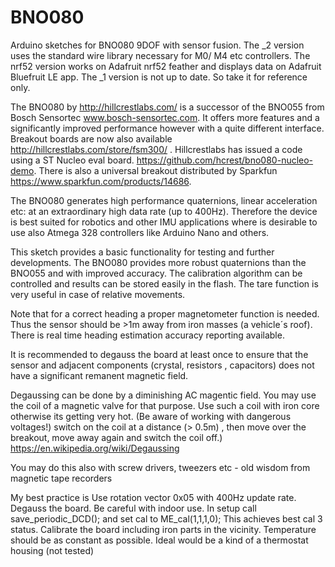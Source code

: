 # BNO080
Arduino sketches for BNO080 9DOF with sensor fusion.
The _2 version uses the standard wire library necessary for M0/ M4 etc controllers.
The nrf52 version works on Adafruit nrf52 feather and displays data on Adafruit Bluefruit LE app.
The _1 version is not up to date. So take it for reference only.

The BNO080 by http://hillcrestlabs.com/ is a successor of the BNO055 from Bosch Sensortec www.bosch-sensortec.com. It offers more features and a significantly improved performance however with a quite different interface. 
Breakout boards are now also available http://hillcrestlabs.com/store/fsm300/ . Hillcrestlabs has issued a code using a ST Nucleo eval board. https://github.com/hcrest/bno080-nucleo-demo.
There is also a universal breakout distributed by Sparkfun https://www.sparkfun.com/products/14686.

The BNO080 generates high performance quaternions, linear acceleration etc: at an extraordinary high data rate (up to 400Hz). Therefore  the device is best suited for robotics and other IMU applications where  is desirable to use also Atmega 328 controllers like Arduino Nano and others.

This sketch provides a basic functionality for testing and further developments. 
The BNO080 provides more robust quaternions than the BNO055 and with improved accuracy. The  calibration algorithm can be controlled and results can be stored easily in the flash. The tare function is very useful in  case of relative movements.

Note that for a correct heading  a proper magnetometer function is needed. Thus the sensor should be >1m away from iron masses (a vehicle´s roof). There is real time heading estimation accuracy reporting available.

It is recommended to degauss the board at least once to ensure that the sensor and adjacent components (crystal, resistors , capacitors) does not have a significant remanent magnetic field. 

Degaussing can be done by a diminishing AC magentic field. You may use the coil of a magnetic valve for that purpose. Use such a coil with iron core otherwise its getting very hot. (Be aware of working with dangerous voltages!)  switch on the coil at a distance (> 0.5m) , then move over the breakout, move away  again and switch the coil off.)
https://en.wikipedia.org/wiki/Degaussing

You may do this also with screw drivers, tweezers etc  - old wisdom from  magnetic tape recorders

My best practice is
Use rotation vector 0x05 with 400Hz update rate.
Degauss the board.
Be careful with indoor use.
In setup call save_periodic_DCD(); and set cal to ME_cal(1,1,1,0);
This achieves best cal 3 status.
Calibrate the board including iron parts in the vicinity.
Temperature should be as constant as possible. Ideal would be a kind of a thermostat housing  (not tested) 
